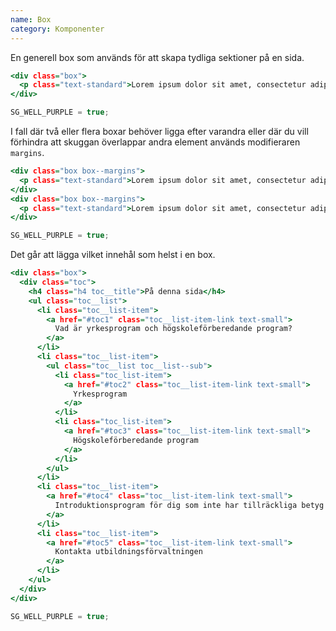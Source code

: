 ```yaml
---
name: Box
category: Komponenter
---
```


En generell box som används för att skapa tydliga sektioner på en sida.

```default.html
<div class="box">
  <p class="text-standard">Lorem ipsum dolor sit amet, consectetur adipisicing elit, sed do eiusmod tempor incididunt ut labore et dolore magna aliqua. Ut enim ad minim veniam, quis nostrud.</p>
</div>
```
```default.js hidden
SG_WELL_PURPLE = true;
```

I fall där två eller flera boxar behöver ligga efter varandra eller där du vill förhindra att skuggan överlappar andra element används modifieraren `margins`.

```margins.html
<div class="box box--margins">
  <p class="text-standard">Lorem ipsum dolor sit amet, consectetur adipisicing elit, sed do eiusmod tempor incididunt ut labore et dolore magna aliqua. Ut enim ad minim veniam, quis nostrud.</p>
</div>
<div class="box box--margins">
  <p class="text-standard">Lorem ipsum dolor sit amet, consectetur adipisicing elit, sed do eiusmod tempor incididunt ut labore et dolore magna aliqua. Ut enim ad minim veniam, quis nostrud.</p>
</div>
```
```margins.js hidden
SG_WELL_PURPLE = true;
```

Det går att lägga vilket innehål som helst i en box.


```toc.html
<div class="box">
  <div class="toc">
    <h4 class="h4 toc__title">På denna sida</h4>
    <ul class="toc__list">
      <li class="toc__list-item">
        <a href="#toc1" class="toc__list-item-link text-small">
          Vad är yrkesprogram och högskoleförberedande program?
        </a>
      </li>
      <li class="toc__list-item">
        <ul class="toc__list toc__list--sub">
          <li class="toc_list-item">
            <a href="#toc2" class="toc__list-item-link text-small">
              Yrkesprogram
            </a>
          </li>
          <li class="toc_list-item">
            <a href="#toc3" class="toc__list-item-link text-small">
              Högskoleförberedande program
            </a>
          </li>
        </ul>
      </li>
      <li class="toc__list-item">
        <a href="#toc4" class="toc__list-item-link text-small">
          Introduktionsprogram för dig som inte har tillräckliga betyg
        </a>
      </li>
      <li class="toc__list-item">
        <a href="#toc5" class="toc__list-item-link text-small">
          Kontakta utbildningsförvaltningen
        </a>
      </li>
    </ul>
  </div>
</div>
```
```toc.js hidden
SG_WELL_PURPLE = true;
```
